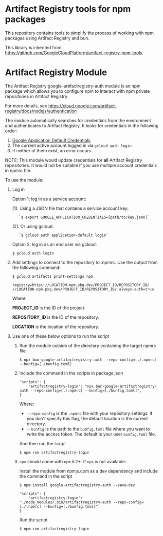 # Artifact Registry tools for npm packages

This repository contains tools to simplify the process of working with npm
packages using Artifact Registry and bun.

This library is inherited from https://github.com/GoogleCloudPlatform/artifact-registry-npm-tools.

# Artifact Registry Module

The Artifact Registry google-artifactregistry-auth module is an npm package
which allows you to configure npm to interact with npm private repositories
in Artifact Registry.

For more details, see
https://cloud.google.com/artifact-registry/docs/nodejs/authentication

The module automatically searches for credentials from the environment and authenticates to Artifact Registry. It looks for
credentials in the following order:
1. [Google Application Default Credentials](https://developers.google.com/accounts/docs/application-default-credentials).
2. The current active account logged in via `gcloud auth login`.
3. If neither of them exist, an error occurs.

NOTE: This module would update credentials for **all** Artifact Registry
repositories. It would not be suitable if you use multiple account credentials
in npmrc file.

To use the module:

1.  Log in

    Option 1: log in as a service account:

    (1). Using a JSON file that contains a service account key:

           `$ export GOOGLE_APPLICATION_CREDENTIALS=[path/to/key.json]`

    (2). Or using gcloud:

           `$ gcloud auth application-default login`

    Option 2: log in as an end user via gcloud:

       `$ gcloud auth login`

2.  Add settings to connect to the repository to .npmrc. Use the output from the
    following command:

    `$ gcloud artifacts print-settings npm`

    ```
    registry=https://LOCATION-npm.pkg.dev/PROJECT_ID/REPOSITORY_ID/
    //LOCATION-npm.pkg.dev/PROJECT_ID/REPOSITORY_ID/:always-auth=true
    ```

    Where

    **PROJECT_ID** is the ID of the project.

    **REPOSITORY_ID** is the ID of the repository.

    **LOCATION** is the location of the repository.

3.  Use one of these below options to run the script

    1.  Run the module outside of the directory containing the target npmrc file

        `$ npx bun-google-artifactregistry-auth --repo-config=[./.npmrc] --bunfig=[./bunfig.toml]`

    2.  Include the command in the scripts in package.json

        ```
        "scripts": {
            "artifactregistry-login": "npx bun-google-artifactregistry-auth --repo-config=[./.npmrc] --bunfig=[./bunfig.toml]",
        }
        ```

        Where:
        - `--repo-config` is the `.npmrc` file with your repository settings. If you don't specify this flag,
        the default location is the current directory.
        - `--bunfig` is the path to the `bunfig.toml` file where you want to write the access token. The default is your user `bunfig.toml` file.

        And then run the script

        `$ npm run artifactregistry-login`

    3.  `npx` should come with `npm` 5.2+. If `npx` is not available:

        Install the module from npmjs.com as a dev dependency and include the
        command in the script

        `$ npm install google-artifactregistry-auth --save-dev`

        ```
        "scripts": {
            "artifactregistry-login": "./node_modules/.bin/artifactregistry-auth --repo-config=[./.npmrc] --bunfig=[./bunfig.toml]",
        }
        ```

        Run the script

        `$ npm run artifactregistry-login`


